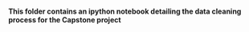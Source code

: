 #### This folder contains an ipython notebook detailing the data cleaning process for the Capstone project
